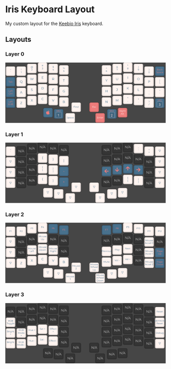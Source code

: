 # Iris Keyboard Layout

My custom layout for the [Keebio Iris](https://keeb.io/collections/frontpage/products/iris-keyboard-split-ergonomic-keyboard) keyboard.

## Layouts

### Layer 0

![layer0](assets/layer0.png)

### Layer 1

![layer1](assets/layer1.png)

### Layer 2

![layer2](assets/layer2.png)

### Layer 3

![layer3](assets/layer3.png)
